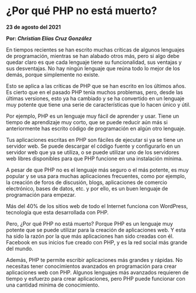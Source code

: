 # ¿Por qué PHP no está muerto?

__23 de agosto del 2021__

__Por: *Christian Elías Cruz González*__

En tiempos recientes se han escrito muchas críticas de algunos lenguajes de programación, mientras se han alabado otros más, pero si algo debe quedar claro es que cada lenguaje tiene su funcionalidad, sus ventajas y sus desventajas. No hay ningún lenguaje que reúna todo lo mejor de los demás, porque simplemente no existe.

Esto se aplica a las críticas de PHP que se han escrito en los últimos años. Es cierto que en el pasado PHP tenía muchos problemas, pero, desde las últimas versiones, esto ya ha cambiado y se ha convertido en un lenguaje muy potente que tiene una serie de características que lo hacen único y útil.

Por ejemplo, PHP es un lenguaje muy fácil de aprender y usar. Tiene un tiempo de aprendizaje muy corto, que se puede reducir aún más si anteriormente has escrito código de programación en algún otro lenguaje.

Tus aplicaciones escritas en PHP son fáciles de ejecutar si ya se tiene un servidor web. Se puede descargar el código fuente y configurarlo en un servidor web que ya se utiliza, o se puede utilizar uno de los servidores web libres disponibles para que PHP funcione en una instalación mínima.

A pesar de que PHP no es el lenguaje más seguro o el más potente, es muy popular y se usa para muchas aplicaciones frecuentes, como por ejemplo, la creación de foros de discusión, blogs, aplicaciones de comercio electrónico, bases de datos, etc. y por ello, es un buen lenguaje de programación para empezar.

Más del 40% de los sitios web de todo el Internet funciona con WordPress, tecnología que esta desarrollada con PHP.

Pero, ¿Por qué PHP no está muerto?
Porque PHP es un lenguaje muy potente que se puede utilizar para la creación de aplicaciones web. Y esta ha sido la razón por la que más aplicaciones han sido creadas con él. Facebook en sus inicios fue creado con PHP, y es la red social más grande del mundo.

Además, PHP te permite escribir aplicaciones más grandes y rápidas. No necesitas tener conocimientos avanzados en programación para crear aplicaciones web con PHP. Algunos lenguajes más avanzados requieren de tiempo y esfuerzo para crear aplicaciones, pero PHP puede funcionar con una cantidad mínima de conocimiento.